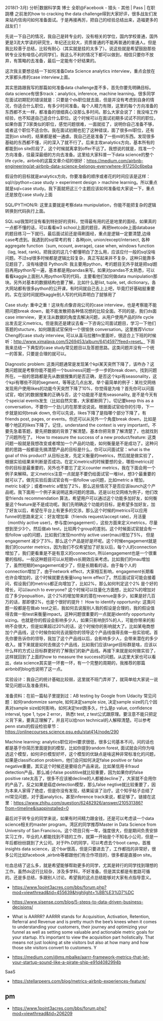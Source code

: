 2018(1-3月) 分析|数据科学类 博士 全职@Facebook - 猎头 - 其他  | Pass | 在职跳槽
之前发的how to cracking the data challenge得到大家好评，很多战友们发来站内信询问如何准备面试。于是再接再厉，把自己的经验总结出来，造福更多的战友们！

先说一下自己的情况，我自己是转专业的，没有相关的学位，国内学校普通，国外更是3流大学读的研究生，年纪还比较大，资质普通的不能再普通的普通人。但是我比较善于总结，比较有耐心（其实就是挂的太多了）。说这些就是希望鼓励那些转专业没有啥信心的同学们，我这么不利的情况下都可以做到，相信只要你不放弃，有策略的去准备，最后一定能有个好结果的。

这次我主要想总结一下如何准备Data Science analytics interview，重点会放在大家都头疼的case interview上面。

其实思路跟我写的那篇如何准备data challenge差不多，首先你要先明确目标。data science有很多track：analytics, inference, machine learning。很多同学在面试初期犯的错误就是：只要是个ds职位就去面，但是并没有考虑到自身的情况，你适合什么职位，有多少时间准备。每个人精力有限，这里的每个方向准备的东西都不太一样，都准备的很细真心没那么多时间。那么大家会说了：我没啥工作经验，也不知道自己适合什么职位。这个时候可以在面试初期多试试不同的职位，如果你面了3家类似的职位，感觉问题很难，一面就挂了，说明你自己准备不够，或者这个职位不适合你。我在面试初期也犯了这种错误，面了很多ml职位，还有混到on site的，结果都是被一通虐。我自己还是准备了一些ml的东西。发现很多基础的东西都不懂，问的深入了就不行了。后来主攻analytics方向，基本所有的都能到on site阶段了，这个时候就离拿到offer不远了。我想说的就是，找准一个方向准备，往最深最细的方向去准备。这里给大家科普一下data science的整个life cycle，airbnb的这篇文章介绍的很好：https://medium.com/airbnb-engineering/at-airbnb-data-science-belongs-everywhere-917250c6beba

假设你的目标就是analytics方向，你要准备的顺序或者花的时间应该是这样：sql/r/python+case study > experiment design > machine learning。所以重点就是sql+case study。我下面就把这三个主题应该如何准备给大家说一下，重点还是放在case study上面

SQL/PYTHON/R: 这里主要就是考察data munipulation，你能不能把复杂的逻辑转换到代码执行上面。

SQL:sql我暂时没有看到特别好的资料，觉得最有用的还是地里的面经。如果真的一点都不懂的话，可以看看w3 school上面的题目，再把leetcode上面database的题目练习一下就行。最后面试前还是得刷面经，重点是逻辑一定要清楚,边缘case考虑到。我遇到的sql常考的有：各种join, union/except/intersect, 各种aggregate function（sum, ncount, average), case when, windows function（lag, lead, rank)。把我说的这几个都懂明白了怎么用，应该应付一般的sql没啥问题。不过sql很多时候都是逻辑比较复杂，真正写起来并不复杂，这种只能靠多见题目了，没有啥捷径
Python/R: 我主要用python，考的题目无外乎就是把sql题目再用python写一遍，基本都是用pandas来写。如果对pandas不太熟悉，可以看看kaggle上面别人用python写的代码，主要看他们如何做data munipulation那块。另外对基本的数据结构也要了解，比如什么是list, tuple, set, dictionary。各大网站都有很多python的公开课，有时间就自己去上上吧，毕竟打好基础挺重要的。实在没时间就把kaggle别人写的代码弄明白了就够用了

Case study: 重中之重！这块有点像咨询公司的case interview，也是考察能不能把问题break down，能不能发散把各种情况想的比较全面。不同的是，我们ds面case interview，更关注从数据的角度去解决问题，从用户使用产品的life cycle出发去定义metrics。但是我还是建议去看一下咨询公司面试题目，学习一下他们答题的stucture，如何跟面试官保持一个很愉快 conversation。这里推荐Victor Cheng的case study interview, 可以从喜马拉雅fm里面听，很适合上下班的时候听：http://www.ximalaya.com/5269453/album/6414597?feed=reset。 下面我来总结一下典型的case study常见题目以及答题思路。这类问题并没有一个统一的答案，只要是合理的就可以。

Diagnostic problem: 这类问题通常是发现某个kpi某天突然下降了，该咋办？这类问题就是考察你能不能把一个business问题一步一步的break down，找到问题所在。一般的思路都是先从数据搜集的是否正确，是否这个kpi有seasonality，这个kpi有哪些不同的segment，等等这几点出发。举个最简单的例子：某社交网络发现用户使用likes的功能今天突然下降了10%，你觉得是为啥？首先你可以问面试官，咱们的数据搜集的正确与否，这个功能是不是有seasonality, 是不是今天有个speicial events发生（比如自然灾害，大家都断网了）。切记要keep this as a conversation，不要你一个劲儿的在那里说说说。根据面试官给你的引导，下一步就是如何break down, 你可以先说，likes下降了是指哪个部分下降了，有friends post, pages, or events。你还可以从另外一个角度break down，比如是哪个地区的likes下降了。记住，understand the context is very important!。不要先急着答题，要先把数据的背景了解清楚。基本你把背景了解清楚了，也就找到了问题所在了。
How to measure the success of a new product/feature: 这类问题一般就是我想改变或者增加一个产品的功能，如何衡量是不是成功了。这种问题的思路一般都是先搞清楚产品的目标是什么，你可以问面试官：what is the goal of this product? 从目标出发，先定义衡量的metrics，然后就是做实验了，根据实验结果来判断是否成功。在定义metrics的时候要想的全，哪些metrics对你的目标是最重要的，另外也不要忘了定义counter metrics，我在下面会用一个例子来解释。定义metrics注意一点就是不要仍给面试官一堆list，想3个最重要的就可以了。做完实验后面试官会有一些follow up问题，比如metric a 增加，metric b减少；或者metric a增加了2%，那么这些情况下是否应该launch这个产品呢。我下面用一个例子来说明这类问题的思路。还是以社交网络为例子，他们改变friends recommendation 算法，希望用户可以通过这个功能多加好友，如何衡量这个feature是不是成功呢。我们先明确这个功能的目标，是希望多加好友，加了好友以后，希望在平台上有更多的交涉。那么这个时候的metrics可以应用funnel的思路来定义：好友增加率（friends request/accept rate)，月活量（monthly active user)，参与度(engagement），这些方面来定义metrics，尽量想到至少3个。然后做ab test，比较两个group的差别。这个时候面试官就会有一些follow up的问题，比如我们发现monthly active user(mau)增加了5%， 但是engagement 减少了3%，那么这个产品是好是坏呢。这个时候engagement就是我们的counter metrics，因为我们不仅希望加了好友以后，每个人的connection增加了，我们更看重是不是有意义的connection, 所以engagement也是一个很重要的指标。一般这种题目可以从短期vs长期效应来考虑。比如我们的mau增加了，虽然短期的engagement减少了，但是长期看的话，由于每个人的connection增加了，由于network effect，大家相互影响，engagement长期看也许会增加的，这个时候就要去衡量long term effect了。然后面试官可能会接着问，假设我们的metrics都正向增加了，比如2%，那么如何判定这个2% 是个好的增长，可以launch to everyone? 这个时候可以往量化方面想，比如2%的增加对应了多少popualtion，这个2%的增加带来的潜在revenue是多少，如果是好几百万的话，那即便2%，也是个很好的提升！
How to identify opportunity: 这类问题一般都是在做ab test之前，我如何去说服别人我的假设是合理的，我的假设值得去做一些test来衡量impact。这种问题很重要的一点就是identify opportunity sizing。也就是你的假设会影响多少人，如果只影响到5%的人，可能你带来的影响不会很大，但是如果超过20%的话，这个时候你的影响就大了。比如某电商想加个产品线，这个时候你如何去说服你的领导这个产品线值得去做一些实验呢。首先你要告诉你的领导，我加了这个产品线以后，会影响多少人，会带来潜在的多少收入。接下来就是如何去做这个产品线，比如我们应该target目标群是啥，应该以什么样的方式让目标群更好的了解我们的新产品线。再接下来就是如何做实验了，这样就回到了上面的how to measure the success的问题。从这里大家也可以看出，data science其实是一环套一环，有一个完整的周期的，我推荐的那篇airbnb的blog也说明了这一点。

实验设计：我自己的统计基础比较弱，这里就不班门弄斧了，就简单给大家说一说常见问题以及准备资料。

准备资料：在前一篇帖子里提到过：AB testing by Google from Udacity
常见问题：如何randommize sample, 如何决定sample size, 决定sample size的几个因素对sample size如何影响，如何决定test跑多久，什么是p value, confidence interval, type 1, type 2 error， 熟悉t test, z test公式跟原理。要注意不能只把定义背下来，要真正理解了，并且可以给non technical的人解释清楚。可以参考penn stats的假设检验章节：https://onlinecourses.science.psu.edu/stat414/node/290

Machine learning: analytics职位对ml要求很低，很多公司基本不问，问的话也都是基于你简历里面提到的模型，比如你提到random forest, 面试就会问你为啥选这个模型，如何评价模型好坏，这个模型的优缺点是啥这种非常标准化的问题，如果是classification problem，他们会问如何决定false positive or false negative重要。其实这个时候还是要结合产品来说。比如某信用卡fraud detection产品，那么减小false posititive就比较重要，因为如果你的false positive rate太高了，很多不应该被decline的人都被decline了，大家就不会用你的产品了。反之如果是癌症detection模型，那么false negtive就比较重要了，因为本来人家得了绝症，但是你没有发现，结果延误了治疗。这个知乎帖子总结了ml常见问题，对于面analytics，甚至inference track来说，都足够了。链接在这里：https://www.zhihu.com/question/62482926/answer/210531386?from=timeline&isappinstalled=0


最后对于转专业的同学来说，如果有时间精力跟金钱，还是可以考虑读一个data science相关的master program。湾区的同学推荐Master in Data Science from University of San Francisco。这个项目只有一年，强度很大，但是期间负责安排实习工作，毕业的人都能找到不错的工作，就算一开始是个不知名小公司，但是一年后都纷纷跳到了大公司。对于Ph.D的同学，可以考虑去个boot camp，首推insights data science，这个bar很高，但是只要进去了，工作都找的非常好，很多公司比如facebook ,airbnb等都跟他们有合作项目的，很多都是直接on site。

吐血总结了这么多，就是希望能够帮助更多的同学，尤其是转行的同学找到理想的工作。虽然ds这行比较杂，涉及多学科，不好准备。但是其实都是有套路可循的。还是多总结，多跟别人讨论。希望我的这点总结能够对大家有点指导意义。

- https://www.1point3acres.com/bbs/forum.php?mod=viewthread&tid=455639&highlight=%BB%E3%D7%DC


- https://www.sisense.com/blog/5-steps-to-data-driven-business-decisions/



- What is AARRR?
AARRR stands for Acquisition, Activation, Retention, Referral and Revenue and is pretty much the bee’s knees when it comes to understanding your customers, their journey and optimizing your funnel as well as setting some valuable and actionable metric goals for your startup. It’s important to view the acquisition part holistically.
That means not just looking at site visitors but also at how many and how those site visitors convert to customers. Y

- https://medium.com/@ms.mbalke/aarrr-framework-metrics-that-let-your-startup-sound-like-a-pirate-ship-e91d4082994b

SaaS

- https://stellarpeers.com/blog/metrics-airbnb-experiences-feature/


## pm
- https://www.1point3acres.com/bbs/forum.php?mod=viewthread&tid=206209